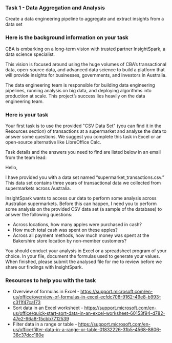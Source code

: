 ### Task 1 - Data Aggregation and Analysis
Create a data engineering pipeline to aggregate and extract insights from a data set

### Here is the background information on your task

CBA is embarking on a long-term vision with trusted partner InsightSpark, a data science specialist.

This vision is focused around using the huge volumes of CBA’s transactional data, open-source data, and advanced data science to build a platform that will provide 
insights for businesses, governments, and investors in Australia.

The data engineering team is responsible for building data engineering pipelines, running analysis on big data, and deploying algorithms into production at scale. 
This project’s success lies heavily on the data engineering team.

### Here is your task

Your first task is to use the provided "CSV Data Set" (you can find it in the Resources section) of transactions at a supermarket and analyse the data to answer 
some questions. We suggest you complete this task in Excel or an open-source alternative like LibreOffice Calc.

Task details and the answers you need to find are listed below in an email from the team lead:

Hello,

I have provided you with a data set named “supermarket_transactions.csv.” This data set contains three years of transactional data we collected from supermarkets 
across Australia. 

InsightSpark wants to access our data to perform some analysis across Australian supermarkets. Before this can happen, I need you to perform some analysis on the 
provided CSV data set (a sample of the database) to answer the following questions:

 - Across locations, how many apples were purchased in cash?
 - How much total cash was spent on these apples?
 - Across all payment methods, how much money was spent at the Bakershire store location by non-member customers?

You should conduct your analysis in Excel or a spreadsheet program of your choice. In your file, document the formulas used to generate your values. When finished, 
please submit the analysed file for me to review before we share our findings with InsightSpark.

### Resources to help you with the task

 - Overview of formulas in Excel - https://support.microsoft.com/en-us/office/overview-of-formulas-in-excel-ecfdc708-9162-49e8-b993-c311f47ca173
 - Sort data in an Excel worksheet - https://support.microsoft.com/en-us/office/quick-start-sort-data-in-an-excel-worksheet-60153f94-d782-47e2-96a8-15cbb7712539
 - Filter data in a range or table - https://support.microsoft.com/en-us/office/filter-data-in-a-range-or-table-01832226-31b5-4568-8806-38c37dcc180e
